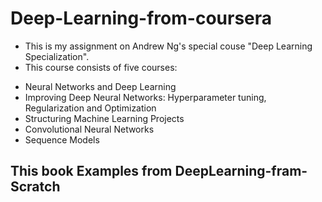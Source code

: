 # Deep-Learning-from-coursera
* This is my assignment on Andrew Ng's special couse "Deep Learning Specialization".
* This course consists of five courses:
- Neural Networks and Deep Learning
- Improving Deep Neural Networks: Hyperparameter tuning, Regularization and Optimization
- Structuring Machine Learning Projects
- Convolutional Neural Networks
- Sequence Models

## This book Examples from DeepLearning-fram-Scratch
